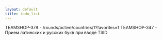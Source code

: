 ```yaml
---
layout: default
title: todo_list
---
```


TEAMSHOP-378 - /rounds/active/countries/1?favorites=1
TEAMSHOP-347 - Прием латинских и русских букв при вводе TSID
